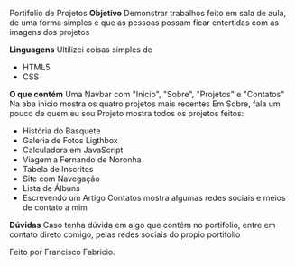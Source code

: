 Portifolio de Projetos
**Objetivo**
Demonstrar trabalhos feito em sala de aula, de uma forma simples e que as pessoas possam ficar entertidas com as imagens dos projetos

**Linguagens**
Ultilizei coisas simples de 
- HTML5
- CSS

**O que contém**
Uma Navbar com "Inicio", "Sobre", "Projetos" e "Contatos"
Na aba inicio mostra os quatro projetos mais recentes
Em Sobre, fala um pouco de quem eu sou
Projeto mostra todos os projetos feitos:
- História do Basquete
- Galeria de Fotos Ligthbox
- Calculadora em JavaScript
- Viagem a Fernando de Noronha
- Tabela de Inscritos
- Site com Navegação
- Lista de Álbuns
- Escrevendo um Artigo
Contatos mostra algumas redes sociais e meios de contato a mim

**Dúvidas**
Caso tenha dúvida em algo que contém no portifolio, entre em contato direto comigo, pelas redes sociais do propio portifolio

Feito por Francisco Fabricio.
